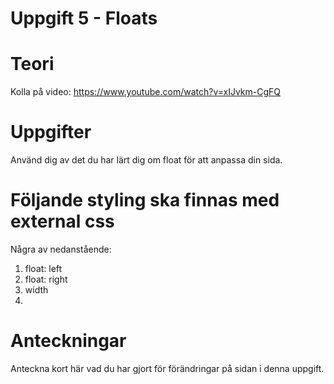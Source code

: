 # Uppgift 5 - Floats

# Teori
Kolla på video: https://www.youtube.com/watch?v=xIJvkm-CgFQ  

# Uppgifter
Använd dig av det du har lärt dig om float för att anpassa din sida.  

# Följande styling ska finnas med external css
Några av nedanstående:
1. float: left  
2. float: right  
3. width  
4. <nav>

# Anteckningar
Anteckna kort här vad du har gjort för förändringar på sidan i denna uppgift.